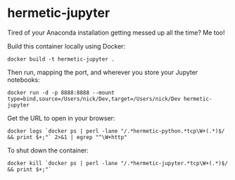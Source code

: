 # hermetic-jupyter

Tired of your Anaconda installation getting messed up all the time?  Me too!

Build this container locally using Docker:

```
docker build -t hermetic-jupyter .
```

Then run, mapping the port, and wherever you store your Jupyter notebooks:

```
docker run -d -p 8888:8888 --mount type=bind,source=/Users/nick/Dev,target=/Users/nick/Dev hermetic-jupyter
```

Get the URL to open in your browser:

```
docker logs `docker ps | perl -lane "/.*hermetic-python.*tcp\W+(.*)$/ && print $+;"` 2>&1 | egrep "^\W+http"
```

To shut down the container:

```
docker kill `docker ps | perl -lane "/.*hermetic-jupyter.*tcp\W+(.*)$/ && print $+;"`
```
